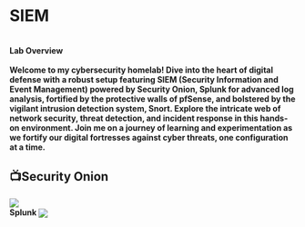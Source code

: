 <h1>SIEM<br/></h1>
<br>
<b>Lab Overview</b><br><br>
<b>Welcome to my cybersecurity homelab! Dive into the heart of digital defense with a robust setup featuring SIEM (Security Information and Event Management) powered by Security Onion, Splunk for advanced log analysis, fortified by the protective walls of pfSense, and bolstered by the vigilant intrusion detection system, Snort. Explore the intricate web of network security, threat detection, and incident response in this hands-on environment. Join me on a journey of learning and experimentation as we fortify our digital fortresses against cyber threats, one configuration at a time.</b><br>
<h2>📺Security Onion</h2>


<img align="center" src="https://i.imgur.com/AppsHvf.png" /><br>
<b>Splunk</b>
<img align="center" src="https://i.imgur.com/ejRKL6s.png" /><br>
<b></b>
<img align="center" src="" /><br>
<b></b>
<img align="center" src="" /><br>




<!--


Here are some ideas to get you started:

- 🔭 I’m currently working on ...
- 🌱 I’m currently learning ...
- 👯 I’m looking to collaborate on ...
- 🤔 I’m looking for help with ...
- 💬 Ask me about ...
- 📫 How to reach me: ...
- 😄 Pronouns: ...
- ⚡ Fun fact: ...
-->
